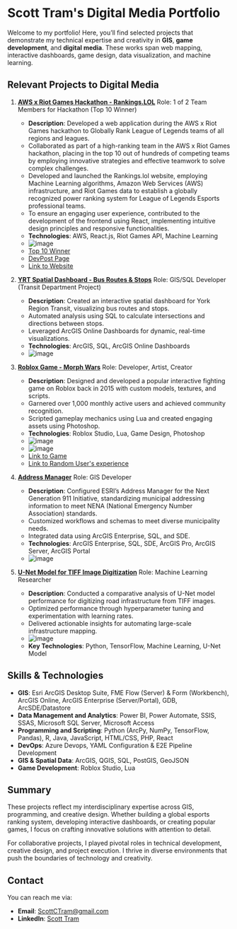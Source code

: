 # Scott Tram's Digital Media Portfolio

Welcome to my portfolio! Here, you’ll find selected projects that demonstrate my technical expertise and creativity in **GIS**, **game development**, and **digital media**. These works span web mapping, interactive dashboards, game design, data visualization, and machine learning.

## Relevant Projects to Digital Media

1. **[AWS x Riot Games Hackathon - Rankings.LOL](https://rankings.lol/)** Role: 1 of 2 Team Members for Hackathon (Top 10 Winner)
   - **Description**: Developed a web application during the AWS x Riot Games hackathon to Globally Rank League of Legends teams of all regions and leagues.
   - Collaborated as part of a high-ranking team in the AWS x Riot Games hackathon, placing in the top 10 out of hundreds of competing teams by employing innovative strategies and effective teamwork to solve complex   challenges.
   - Developed and launched the Rankings.lol website, employing Machine Learning algorithms, Amazon Web Services (AWS) infrastructure, and Riot Games data to establish a globally recognized power ranking system for League of Legends Esports professional teams.
   - To ensure an engaging user experience, contributed to the development of the frontend using React, implementing intuitive design principles and responsive functionalities.
   - **Technologies**: AWS, React.js, Riot Games API, Machine Learning
   - ![image](https://github.com/user-attachments/assets/cd9dbd81-39ca-4b04-ace6-990e7e2d1a93)
   - [Top 10 Winner](https://lolglobalpowerrankings.devpost.com/project-gallery)
   - [DevPost Page](https://devpost.com/software/whitby-test)
   - [Link to Website](https://rankings.lol)
   
2. **[YRT Spatial Dashboard - Bus Routes & Stops](https://github.com/yourusername/YRT-Spatial-Dashboard)** Role: GIS/SQL Developer (Transit Department Project)
   - **Description**: Created an interactive spatial dashboard for York Region Transit, visualizing bus routes and stops.
   - Automated analysis using SQL to calculate intersections and directions between stops.
   - Leveraged ArcGIS Online Dashboards for dynamic, real-time visualizations.
   - **Technologies**: ArcGIS, SQL, ArcGIS Online Dashboards
   - ![image](https://github.com/user-attachments/assets/7199361e-3d92-4b9c-93db-0cf9c0741127)

3. **[Roblox Game - Morph Wars](https://www.roblox.com/games/178904940/Morph-Wars)** Role: Developer, Artist, Creator
   - **Description**: Designed and developed a popular interactive fighting game on Roblox back in 2015 with custom models, textures, and scripts.
   - Garnered over 1,000 monthly active users and achieved community recognition.
   - Scripted gameplay mechanics using Lua and created engaging assets using Photoshop.
   - **Technologies**: Roblox Studio, Lua, Game Design, Photoshop
   - ![image](https://github.com/user-attachments/assets/d4585fb0-1cea-4895-8f35-ef2153c9b045)
   - ![image](https://github.com/user-attachments/assets/7008940f-7eac-436b-a436-951ae5415788)
   - [Link to Game](https://www.roblox.com/games/178904940/Morph-Wars)
   - [Link to Random User's experience](https://www.youtube.com/watch?v=-Emd4e3P3Fg)
  
4. **[Address Manager](https://www.esri.ca/en-ca/products/specialized-applications/address-manager)** Role: GIS Developer
   - **Description**: Configured ESRI’s Address Manager for the Next Generation 911 Initiative, standardizing municipal addressing information to meet NENA (National Emergency Number Association) standards.
   - Customized workflows and schemas to meet diverse municipality needs.
   - Integrated data using ArcGIS Enterprise, SQL, and SDE.
   - **Technologies**: ArcGIS Enterprise, SQL, SDE, ArcGIS Pro, ArcGIS Server, ArcGIS Portal
   - ![image](https://github.com/user-attachments/assets/969087ba-b99a-48d4-b524-3459d062bbce)

5. **[U-Net Model for TIFF Image Digitization](https://docs.google.com/document/d/1raYz2zrRknAPUBK9Bm6A6dFupCeyXSXyDBRPMkmKYEQ/edit?usp=sharing)** Role: Machine Learning Researcher
   - **Description**: Conducted a comparative analysis of U-Net model performance for digitizing road infrastructure from TIFF images.
   - Optimized performance through hyperparameter tuning and experimentation with learning rates.
   - Delivered actionable insights for automating large-scale infrastructure mapping.
   - ![image](https://github.com/user-attachments/assets/7375e7b2-ffd4-445b-b3db-99b96c86b4e1)
   - **Key Technologies**: Python, TensorFlow, Machine Learning, U-Net Model

## Skills & Technologies
- **GIS**: Esri ArcGIS Desktop Suite, FME Flow (Server) & Form (Workbench), ArcGIS Online, ArcGIS Enterprise (Server/Portal), GDB, ArcSDE/Datastore
- **Data Management and Analytics**: Power BI, Power Automate, SSIS, SSAS, Microsoft SQL Server, Microsoft Access
- **Programming and Scripting**: Python (ArcPy, NumPy, TensorFlow, Pandas), R, Java, JavaScript, HTML/CSS, PHP, React
- **DevOps**: Azure Devops, YAML Configuration & E2E Pipeline Development 
- **GIS & Spatial Data**: ArcGIS, QGIS, SQL, PostGIS, GeoJSON
- **Game Development**: Roblox Studio, Lua

## Summary
   These projects reflect my interdisciplinary expertise across GIS, programming, and creative design. Whether building a global esports ranking system, developing interactive dashboards, or creating popular games, I focus on crafting innovative solutions with attention to detail.

   For collaborative projects, I played pivotal roles in technical development, creative design, and project execution. I thrive in diverse environments that push the boundaries of technology and creativity.

## Contact
You can reach me via:
- **Email**: ScottCTram@gmail.com
- **LinkedIn**: [Scott Tram](https://www.linkedin.com/in/scott-tram-gis/)
